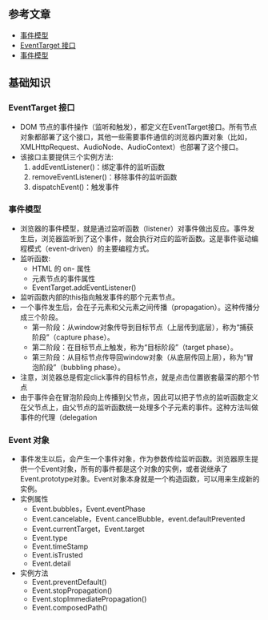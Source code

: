 ## 参考文章
- [事件模型](https://wangdoc.com/javascript/events/index.html)
- [EventTarget 接口](https://wangdoc.com/javascript/events/eventtarget.html)
- [事件模型](https://wangdoc.com/javascript/events/model.html)

## 基础知识

### EventTarget 接口
- DOM 节点的事件操作（监听和触发），都定义在EventTarget接口。所有节点对象都部署了这个接口，其他一些需要事件通信的浏览器内置对象（比如，XMLHttpRequest、AudioNode、AudioContext）也部署了这个接口。
- 该接口主要提供三个实例方法:
    1. addEventListener()：绑定事件的监听函数
    2. removeEventListener()：移除事件的监听函数
    3. dispatchEvent()：触发事件
### 事件模型
- 浏览器的事件模型，就是通过监听函数（listener）对事件做出反应。事件发生后，浏览器监听到了这个事件，就会执行对应的监听函数。这是事件驱动编程模式（event-driven）的主要编程方式。
- 监听函数:
    - HTML 的 on- 属性
    - 元素节点的事件属性
    - EventTarget.addEventListener()
- 监听函数内部的this指向触发事件的那个元素节点。
- 一个事件发生后，会在子元素和父元素之间传播（propagation）。这种传播分成三个阶段。
    - 第一阶段：从window对象传导到目标节点（上层传到底层），称为“捕获阶段”（capture phase）。
    - 第二阶段：在目标节点上触发，称为“目标阶段”（target phase）。
    - 第三阶段：从目标节点传导回window对象（从底层传回上层），称为“冒泡阶段”（bubbling phase）。
- 注意，浏览器总是假定click事件的目标节点，就是点击位置嵌套最深的那个节点
- 由于事件会在冒泡阶段向上传播到父节点，因此可以把子节点的监听函数定义在父节点上，由父节点的监听函数统一处理多个子元素的事件。这种方法叫做事件的代理（delegation

### Event 对象
- 事件发生以后，会产生一个事件对象，作为参数传给监听函数。浏览器原生提供一个Event对象，所有的事件都是这个对象的实例，或者说继承了Event.prototype对象。Event对象本身就是一个构造函数，可以用来生成新的实例。
- 实例属性
    - Event.bubbles，Event.eventPhase
    - Event.cancelable，Event.cancelBubble，event.defaultPrevented
    - Event.currentTarget，Event.target
    - Event.type
    - Event.timeStamp
    - Event.isTrusted
    - Event.detail
- 实例方法
    - Event.preventDefault()
    - Event.stopPropagation()
    - Event.stopImmediatePropagation()
    - Event.composedPath()